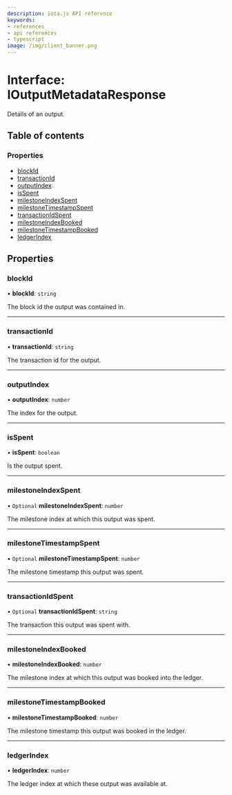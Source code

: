 ```yaml
---
description: iota.js API reference
keywords:
- references
- api references
- typescript
image: /img/client_banner.png
---
```

# Interface: IOutputMetadataResponse

Details of an output.

## Table of contents

### Properties

- [blockId](IOutputMetadataResponse.md#blockid)
- [transactionId](IOutputMetadataResponse.md#transactionid)
- [outputIndex](IOutputMetadataResponse.md#outputindex)
- [isSpent](IOutputMetadataResponse.md#isspent)
- [milestoneIndexSpent](IOutputMetadataResponse.md#milestoneindexspent)
- [milestoneTimestampSpent](IOutputMetadataResponse.md#milestonetimestampspent)
- [transactionIdSpent](IOutputMetadataResponse.md#transactionidspent)
- [milestoneIndexBooked](IOutputMetadataResponse.md#milestoneindexbooked)
- [milestoneTimestampBooked](IOutputMetadataResponse.md#milestonetimestampbooked)
- [ledgerIndex](IOutputMetadataResponse.md#ledgerindex)

## Properties

### blockId

• **blockId**: `string`

The block id the output was contained in.

___

### transactionId

• **transactionId**: `string`

The transaction id for the output.

___

### outputIndex

• **outputIndex**: `number`

The index for the output.

___

### isSpent

• **isSpent**: `boolean`

Is the output spent.

___

### milestoneIndexSpent

• `Optional` **milestoneIndexSpent**: `number`

The milestone index at which this output was spent.

___

### milestoneTimestampSpent

• `Optional` **milestoneTimestampSpent**: `number`

The milestone timestamp this output was spent.

___

### transactionIdSpent

• `Optional` **transactionIdSpent**: `string`

The transaction this output was spent with.

___

### milestoneIndexBooked

• **milestoneIndexBooked**: `number`

The milestone index at which this output was booked into the ledger.

___

### milestoneTimestampBooked

• **milestoneTimestampBooked**: `number`

The milestone timestamp this output was booked in the ledger.

___

### ledgerIndex

• **ledgerIndex**: `number`

The ledger index at which these output was available at.
